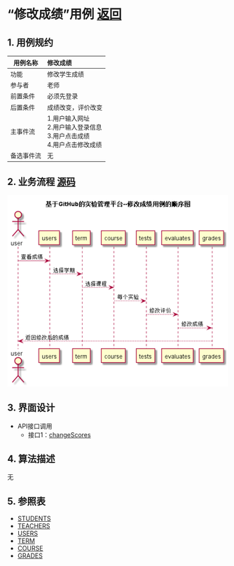 # “修改成绩”用例 [返回](../README.md)
## 1. 用例规约

|用例名称|修改成绩|
|-------|:-------------|
|功能|修改学生成绩|
|参与者|老师|
|前置条件|必须先登录|
|后置条件| 成绩改变，评价改变|
|主事件流|1.用户输入网址<br/>2.用户输入登录信息<br/>3.用户点击成绩<br/>4.用户点击修改成绩|
|备选事件流|无 |
## 2. 业务流程  [源码](../src/修改成绩.puml)
![时序图](../img/修改成绩.png)

## 3. 界面设计

* API接口调用
    * 接口1：[changeScores](../接口/changeScores.md)
    
## 4. 算法描述
无
    
## 5. 参照表
* [STUDENTS](../数据库设计.md/#STUDENTS)
* [TEACHERS](../数据库设计.md/#TEACHERS)
* [USERS](../数据库设计.md/#USERS)
* [TERM](../数据库设计.md/#TERM)
* [COURSE](../数据库设计.md/#COURSE)
* [GRADES](../数据库设计.md/#GRADES)
